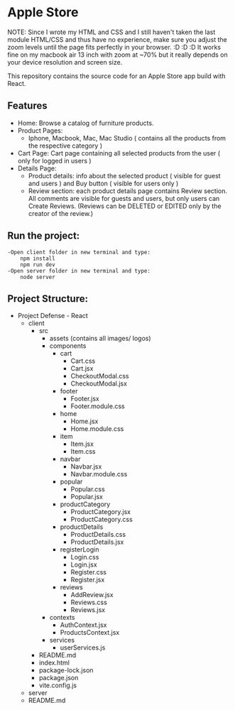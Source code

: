 # Apple Store

NOTE: Since I wrote my HTML and CSS and I still haven't taken the last module HTML/CSS and thus have no experience, make sure you adjust the zoom levels until the page fits perfectly in your browser. :D :D :D
It works fine on my macbook air 13 inch with zoom at ~70% but it really depends on your device resolution and screen size.

This repository contains the source code for an Apple Store app build with React.

## Features

- Home: Browse a catalog of furniture products.
- Product Pages:
  - Iphone, Macbook, Mac, Mac Studio ( contains all the products from the respective category )
- Cart Page: Cart page containing all selected products from the user ( only for logged in users )
- Details Page:
  - Product details: info about the selected product ( visible for guest and users ) and Buy button ( visible for users only )
  - Review section: each product details page contains Review section. All comments are visible for guests and users, but only users can Create Reviews.
    (Reviews can be DELETED or EDITED only by the creator of the review.)

## Run the project:

    -Open client folder in new terminal and type:
        npm install
        npm run dev
    -Open server folder in new terminal and type:
        node server

## Project Structure:

- Project Defense - React
  - client
    - src
      - assets (contains all images/ logos)
      - components
        - cart
          - Cart.css
          - Cart.jsx
          - CheckoutModal.css
          - CheckoutModal.jsx
        - footer
          - Footer.jsx
          - Footer.module.css
        - home
          - Home.jsx
          - Home.module.css
        - item
          - Item.jsx
          - Item.css
        - navbar
          - Navbar.jsx
          - Navbar.module.css
        - popular
          - Popular.css
          - Popular.jsx
        - productCategory
          - ProductCategory.jsx
          - ProductCategory.css
        - productDetails
          - ProductDetails.css
          - ProductDetails.jsx
        - registerLogin
          - Login.css
          - Login.jsx
          - Register.css
          - Register.jsx
        - reviews
          - AddReview.jsx
          - Reviews.css
          - Reviews.jsx
      - contexts
        - AuthContext.jsx
        - ProductsContext.jsx
      - services
        - userServices.js
    - README.md
    - index.html
    - package-lock.json
    - package.json
    - vite.config.js
  - server
  - README.md
